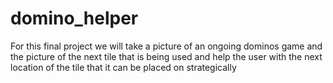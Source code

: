 # domino_helper

For this final project we will take a picture of an ongoing dominos game and the picture of the next tile that is being used and help the user with the next location of the tile that it can be placed on strategically
